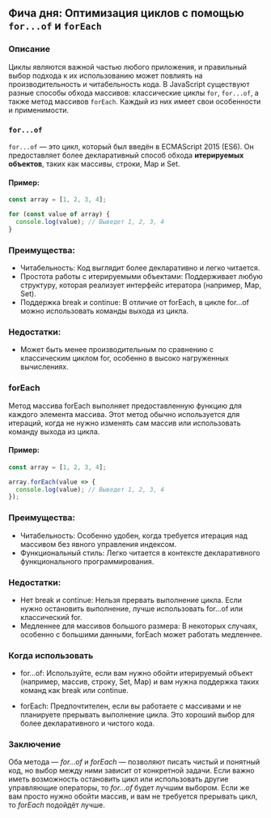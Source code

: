 ## Фича дня: Оптимизация циклов с помощью `for...of` и `forEach`

### Описание

Циклы являются важной частью любого приложения, и правильный выбор подхода к их использованию может повлиять на производительность и читабельность кода. В JavaScript существуют разные способы обхода массивов: классические циклы `for`, `for...of`, а также метод массивов `forEach`. Каждый из них имеет свои особенности и применимости.

### `for...of`

`for...of` — это цикл, который был введён в ECMAScript 2015 (ES6). Он предоставляет более декларативный способ обхода **итерируемых объектов**, таких как массивы, строки, Map и Set.

#### Пример:

```javascript
const array = [1, 2, 3, 4];

for (const value of array) {
  console.log(value); // Выведет 1, 2, 3, 4
}
```

### Преимущества:
* Читабельность: Код выглядит более декларативно и легко читается.
* Простота работы с итерируемыми объектами: Поддерживает любую структуру, которая реализует интерфейс итератора (например, Map, Set).
* Поддержка break и continue: В отличие от forEach, в цикле for...of можно использовать команды выхода из цикла.
### Недостатки:
* Может быть менее производительным по сравнению с классическим циклом for, особенно в высоко нагруженных вычислениях.


### forEach
Метод массива forEach выполняет предоставленную функцию для каждого элемента массива. Этот метод обычно используется для итераций, когда не нужно изменять сам массив или использовать команду выхода из цикла.

#### Пример:

```js
const array = [1, 2, 3, 4];

array.forEach(value => {
  console.log(value); // Выведет 1, 2, 3, 4
});
```

### Преимущества:
* Читабельность: Особенно удобен, когда требуется итерация над массивом без явного управления индексом.
* Функциональный стиль: Легко читается в контексте декларативного функционального программирования.
### Недостатки:
* Нет break и continue: Нельзя прервать выполнение цикла. Если нужно остановить выполнение, лучше использовать for...of или классический for.
* Медленнее для массивов большого размера: В некоторых случаях, особенно с большими данными, forEach может работать медленнее.

### Когда использовать
* for...of: Используйте, если вам нужно обойти итерируемый объект (например, массив, строку, Set, Map) и вам нужна поддержка таких команд как break или continue.

* forEach: Предпочтителен, если вы работаете с массивами и не планируете прерывать выполнение цикла. Это хороший выбор для более декларативного и чистого кода.

### Заключение
Оба метода — _for...of_ и _forEach_ — позволяют писать чистый и понятный код, но выбор между ними зависит от конкретной задачи. Если важно иметь возможность остановить цикл или использовать другие управляющие операторы, то _for...of_ будет лучшим выбором. Если же вам просто нужно обойти массив, и вам не требуется прерывать цикл, то _forEach_ подойдёт лучше.
